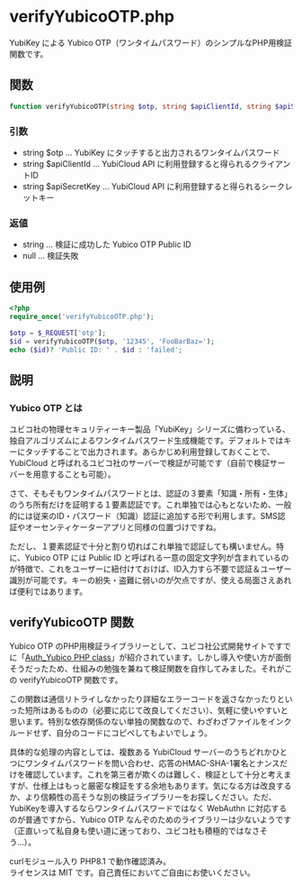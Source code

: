 # verifyYubicoOTP.php

YubiKey による Yubico OTP（ワンタイムパスワード）のシンプルなPHP用検証関数です。  

## 関数

```PHP
function verifyYubicoOTP(string $otp, string $apiClientId, string $apiSecretKey) : ?string
```

### 引数
+ string $otp … YubiKey にタッチすると出力されるワンタイムパスワード
+ string $apiClientId … YubiCloud API に利用登録すると得られるクライアントID
+ string $apiSecretKey … YubiCloud API に利用登録すると得られるシークレットキー

### 返値

+ string … 検証に成功した Yubico OTP Public ID
+ null … 検証失敗

## 使用例

```PHP
<?php
require_once('verifyYubicoOTP.php');

$otp = $_REQUEST['otp'];
$id = verifyYubicoOTP($otp, '12345', 'FooBarBaz=');
echo ($id)? 'Public ID: ' . $id : 'failed';
```

## 説明

### Yubico OTP とは
ユビコ社の物理セキュリティーキー製品「YubiKey」シリーズに備わっている、独自アルゴリズムによるワンタイムパスワード生成機能です。デフォルトではキーにタッチすることで出力されます。あらかじめ利用登録しておくことで、YubiCloud と呼ばれるユビコ社のサーバーで検証が可能です（自前で検証サーバーを用意することも可能）。  

さて、そもそもワンタイムパスワードとは、認証の３要素「知識・所有・生体」のうち所有だけを証明する１要素認証です。これ単独では心もとないため、一般的には従来のID・パスワード（知識）認証に追加する形で利用します。SMS認証やオーセンティケーターアプリと同様の位置づけですね。

ただし、１要素認証で十分と割り切ればこれ単独で認証しても構いません。特に、Yubico OTP には Public ID と呼ばれる一意の固定文字列が含まれているのが特徴で、これをユーザーに紐付けておけば、ID入力すら不要で認証＆ユーザー識別が可能です。キーの紛失・盗難に弱いのが欠点ですが、使える局面さえあれば便利ではあります。

## verifyYubicoOTP 関数
Yubico OTP のPHP用検証ライブラリーとして、ユビコ社公式開発サイトですでに「[Auth_Yubico PHP class](https://developers.yubico.com/php-yubico/)」が紹介されています。しかし導入や使い方が面倒そうだったため、仕組みの勉強を兼ねて検証関数を自作してみました。それがこの verifyYubicoOTP 関数です。

この関数は通信リトライしなかったり詳細なエラーコードを返さなかったりといった短所はあるものの（必要に応じて改良してください）、気軽に使いやすいと思います。特別な依存関係のない単独の関数なので、わざわざファイルをインクルードせず、自分のコードにコピペしてもよいでしょう。

具体的な処理の内容としては、複数ある YubiCloud サーバーのうちどれかひとつにワンタイムパスワードを問い合わせ、応答のHMAC-SHA-1署名とナンスだけを確認しています。これを第三者が欺くのは難しく、検証として十分と考えますが、仕様上はもっと厳密な検証をする余地もあります。気になる方は改良するか、より信頼性の高そうな別の検証ライブラリーをお探しください。ただ、YubiKeyを導入するならワンタイムパスワードではなく WebAuthn に対応するのが普通ですから、Yubico OTP なんぞのためのライブラリーは少ないようです（正直いって私自身も使い道に迷っており、ユビコ社も積極的ではなさそう…）。

curlモジュール入り PHP8.1 で動作確認済み。  
ライセンスは MIT です。自己責任においてご自由にお使いください。
